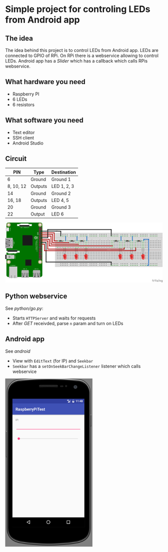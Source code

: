 Simple project for controling LEDs from Android app
===

The idea
---

The idea behind this project is to control LEDs from Android app. LEDs are connected to GPIO of RPi. On RPi there is a webservice allowing to control LEDs. Android app has a *Slider* which has a callback which calls RPis webservice.

What hardware you need
---

- Raspberry PI
- 6 LEDs
- 6 resistors

What software you need
---

- Text editor
- SSH client
- Android Studio

Circuit
---

|PIN|Type|Destination|
|---|---|---|
|6|Ground|Ground 1|
|8, 10, 12|Outputs|LED 1, 2, 3|
|14|Ground|Ground 2|
|16, 18|Outputs|LED 4, 5|
|20|Ground|Ground 3|
|22|Output|LED 6|

![circuit](sketch/sketch_bb.png)

Python webservice
---

See *python/go.py*:

- Starts `HTTPServer` and waits for requests
- After *GET* receivded, parse `n` param and turn on LEDs

Android app
---

See *android*

- View with `EditText` (for IP) and `Seekbar`
- `Seekbar` has a `setOnSeekBarChangeListener` listener which calls webservice

![android](android.png)
